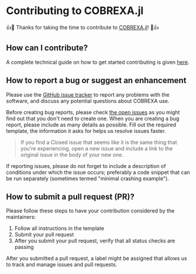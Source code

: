 # Contributing to COBREXA.jl

:+1::tada: Thanks for taking the time to contribute to [COBREXA.jl](https://github.com/LCSB-BioCore/COBREXA.jl)! :tada::+1:

## How can I contribute?

A complete technical guide on how to get started contributing is given [here](https://lcsb-biocore.github.io/COBREXA.jl/stable/howToContribute/).

## How to report a bug or suggest an enhancement

Please use the [GitHub issue tracker](https://github.com/LCSB-BioCore/COBREXA.jl/issues) to report any problems with the software, and discuss any potential questions about COBREXA use.

Before creating bug reports, please check [the open
issues](https://github.com/LCSB-BioCore/COBREXA.jl/issues) as you might find
out that you don't need to create one. When you are creating a bug report,
please include as many details as possible. Fill out the required template, the
information it asks for helps us resolve issues faster.

> If you find a Closed issue that seems like it is the same thing that
  you're experiencing, open a new issue and include a link to the original issue
  in the body of your new one.

If reporting issues, please do not forget to include a description of conditions under which the issue occurs; preferably a code snippet that can be run separately (sometimes termed "minimal crashing example").

## How to submit a pull request (PR)?

Please follow these steps to have your contribution considered by the maintainers:

1. Follow all instructions in the template
2. Submit your pull request
3. After you submit your pull request, verify that all status checks are passing

After you submitted a pull request, a label might be assigned that allows us
to track and manage issues and pull requests.